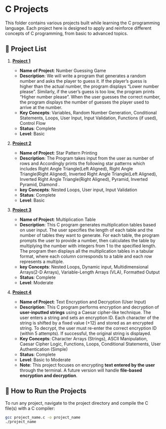 # C Projects

This folder contains various projects built while learning the C programming language. Each project here is designed to apply and reinforce different concepts of C programming, from basic to advanced topics.

## 📂 Project List

1. [**Project 1**](./Project%201/)
   - **Name of Project**: Number Guessing Game
   - **Description**: We will write a program that generates a random number and asks the player to guess 
                      it. If the player’s guess is higher than the actual number, the program displays “Lower 
                      number please”. Similarly, if the user’s guess is too low, the program prints “Higher 
                      number please”. When the user guesses the correct number, the program displays the number of 
                      guesses the player used to arrive at the number.
   - **Key Concepts**: Variables, Random Number Generation, Conditional Statements, Loops, User Input, Input Validation, Functions (if used), Control Flow
   - **Status**: Complete
   - **Level**: Basic

2. [**Project 2**](./Project%202/)
   - **Name of Project**: Star Pattern Printing
   - **Description**: The Program takes input from the user as number of rows and Accordingly prints the following star patterns
                      which includes Right Angle Triangle(Left Aligned), Right Angle Triangle(Right Aligned), Inverted Right Angle Triangle(Left Aligned), Inverted Right Angle Triangle(Right Aligned), Pyramid, Inverted Pyramid, Diamond .
   - **key Concepts**: Nested Loops, User input, Input Validation
   - **Status**: Complete
   - **Level**: Basic

3. [**Project 3**](./Project%203/)
   - **Name of Project**: Multiplication Table
   - **Description**: This C program generates multiplication tables based on user input. The user specifies the length of each     table and the number of tables they want to generate. For each table, the program prompts the user to provide a number, then  calculates the table by multiplying the number with integers from 1 to the specified length. The program then displays all the  multiplication tables in a tabular format, where each column corresponds to a table and each row represents a multiple.
   - **key Concepts**: Nested Loops, Dynamic input, Multidimensional Arrays(2-D Arrays), Variable-Length Arrays (VLA), Formatted Output 
   - **Status**: Complete
   - **Level**: Moderate

4. [**Project 4**](./Project%204/)
   - **Name of Project**: Text Encryption and Decryption (User Input)
   - **Description**: This C program performs encryption and decryption of **user-inputted strings** using a Caesar cipher-like technique. The user enters a string and sets an encryption ID. Each character of the string is shifted by a fixed value (+12) and stored as an encrypted string. To decrypt, the user must re-enter the correct encryption ID (within 5 attempts). If successful, the original string is displayed.
   - **Key Concepts**: Character Arrays (Strings), ASCII Manipulation, Caesar Cipher Logic, Functions, Loops, Conditional Statements, User Authentication (Simple)
   - **Status**: Complete
   - **Level**: Basic to Moderate
   - **Note**: This project focuses on encrypting **text entered by the user** through the terminal. A future version will handle **file-based encryption and decryption**.

## 🔨 How to Run the Projects

To run any project, navigate to the project directory and compile the C file(s) with a C compiler:

```bash
gcc project_name.c -o project_name
./project_name
